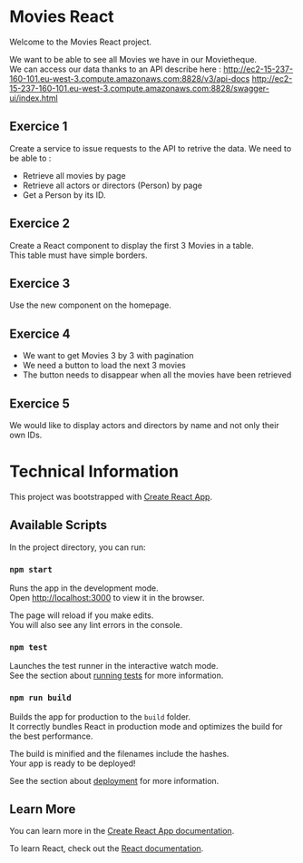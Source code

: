 # Movies React

Welcome to the Movies React project.

We want to be able to see all Movies we have in our Movietheque. \
We can access our data thanks to an API describe here : http://ec2-15-237-160-101.eu-west-3.compute.amazonaws.com:8828/v3/api-docs 
http://ec2-15-237-160-101.eu-west-3.compute.amazonaws.com:8828/swagger-ui/index.html

## Exercice 1

Create a service to issue requests to the API to retrive the data.
We need to be able to :

- Retrieve all movies by page
- Retrieve all actors or directors (Person) by page
- Get a Person by its ID.

## Exercice 2


Create a React component to display the first 3 Movies in a table. \
This table must have simple borders.

## Exercice 3

Use the new component on the homepage.

## Exercice 4

- We want to get Movies 3 by 3 with pagination
- We need a button to load the next 3 movies
- The button needs to disappear when all the movies have been retrieved

## Exercice 5

We would like to display actors and directors by name and not only their own IDs.

# Technical Information

This project was bootstrapped with [Create React App](https://github.com/facebook/create-react-app).

## Available Scripts

In the project directory, you can run:

### `npm start`

Runs the app in the development mode.\
Open [http://localhost:3000](http://localhost:3000) to view it in the browser.

The page will reload if you make edits.\
You will also see any lint errors in the console.

### `npm test`

Launches the test runner in the interactive watch mode.\
See the section about [running tests](https://facebook.github.io/create-react-app/docs/running-tests) for more information.

### `npm run build`

Builds the app for production to the `build` folder.\
It correctly bundles React in production mode and optimizes the build for the best performance.

The build is minified and the filenames include the hashes.\
Your app is ready to be deployed!

See the section about [deployment](https://facebook.github.io/create-react-app/docs/deployment) for more information.

## Learn More

You can learn more in the [Create React App documentation](https://facebook.github.io/create-react-app/docs/getting-started).

To learn React, check out the [React documentation](https://reactjs.org/).
